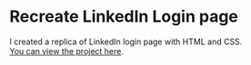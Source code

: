 # Recreate LinkedIn Login page

I created a replica of LinkedIn login page with HTML and CSS.
<br>
[You can view the project here](https://oyelakin-mercy.github.io/LinkedIn-Login-page.github.io/).

